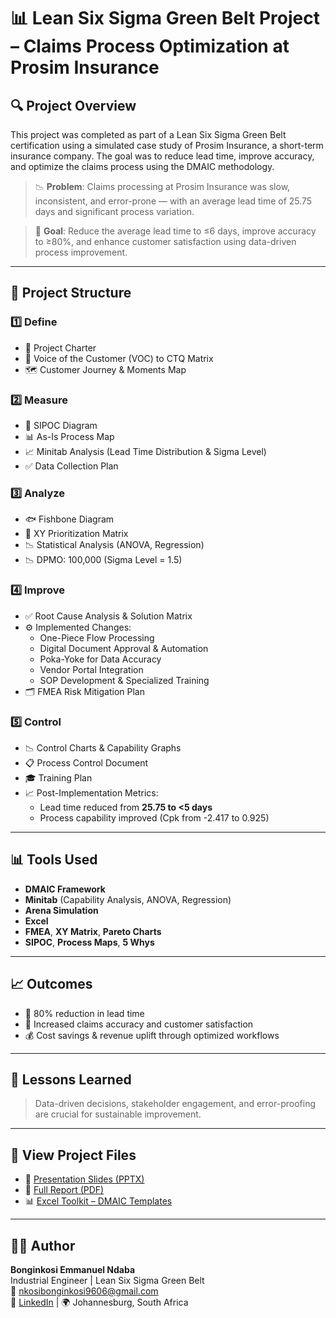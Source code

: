 # 📊 Lean Six Sigma Green Belt Project – Claims Process Optimization at Prosim Insurance

## 🔍 Project Overview
This project was completed as part of a Lean Six Sigma Green Belt certification using a simulated case study of Prosim Insurance, a short-term insurance company. The goal was to reduce lead time, improve accuracy, and optimize the claims process using the DMAIC methodology.

> 📉 **Problem**: Claims processing at Prosim Insurance was slow, inconsistent, and error-prone — with an average lead time of 25.75 days and significant process variation.

> 🎯 **Goal**: Reduce the average lead time to ≤6 days, improve accuracy to ≥80%, and enhance customer satisfaction using data-driven process improvement.

---

## 📁 Project Structure

### 1️⃣ Define
- 📌 Project Charter
- 🎯 Voice of the Customer (VOC) to CTQ Matrix
- 🗺️ Customer Journey & Moments Map

### 2️⃣ Measure
- 🧾 SIPOC Diagram
- 📊 As-Is Process Map
- 📈 Minitab Analysis (Lead Time Distribution & Sigma Level)
- ✅ Data Collection Plan

### 3️⃣ Analyze
- 🐟 Fishbone Diagram
- 🧮 XY Prioritization Matrix
- 📉 Statistical Analysis (ANOVA, Regression)
- 📉 DPMO: 100,000 (Sigma Level = 1.5)

### 4️⃣ Improve
- ✅ Root Cause Analysis & Solution Matrix
- ⚙️ Implemented Changes:
  - One-Piece Flow Processing
  - Digital Document Approval & Automation
  - Poka-Yoke for Data Accuracy
  - Vendor Portal Integration
  - SOP Development & Specialized Training
- 🗂️ FMEA Risk Mitigation Plan

### 5️⃣ Control
- 📉 Control Charts & Capability Graphs
- 📋 Process Control Document
- 🎓 Training Plan
- 📈 Post-Implementation Metrics:  
  - Lead time reduced from **25.75 to <5 days**
  - Process capability improved (Cpk from -2.417 to 0.925)

---

## 📊 Tools Used
- **DMAIC Framework**
- **Minitab** (Capability Analysis, ANOVA, Regression)
- **Arena Simulation**
- **Excel**
- **FMEA**, **XY Matrix**, **Pareto Charts**
- **SIPOC**, **Process Maps**, **5 Whys**

---

## 📈 Outcomes
- 🔽 80% reduction in lead time
- 🔼 Increased claims accuracy and customer satisfaction
- 💰 Cost savings & revenue uplift through optimized workflows

---

## 🧠 Lessons Learned
> Data-driven decisions, stakeholder engagement, and error-proofing are crucial for sustainable improvement.

---

## 📂 View Project Files
- 📄 [Presentation Slides (PPTX)](link-to-pptx)
- 📘 [Full Report (PDF)](link-to-pdf)
- 📊 [Excel Toolkit – DMAIC Templates](link-if-any)

---

## 👨‍💻 Author
**Bonginkosi Emmanuel Ndaba**  
Industrial Engineer | Lean Six Sigma Green Belt  
📧 nkosibonginkosi9606@gmail.com  
🔗 [LinkedIn](https://linkedin.com/in/yourprofile) | 🌍 Johannesburg, South Africa

